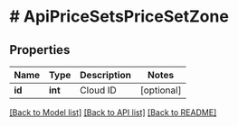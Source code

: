 # # ApiPriceSetsPriceSetZone

## Properties

Name | Type | Description | Notes
------------ | ------------- | ------------- | -------------
**id** | **int** | Cloud ID | [optional]

[[Back to Model list]](../../README.md#models) [[Back to API list]](../../README.md#endpoints) [[Back to README]](../../README.md)
